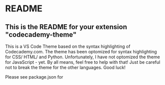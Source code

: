 # README
## This is the README for your extension "codecademy-theme"

This is a VS Code Theme based on the syntax highlighting of Codecademy.com. The theme has been optomized for syntax highlighting for CSS/ HTML/ and Python. Unfortunately, I have not optomized the theme for JavaScript - yet. By all means, feel free to help with that! Just be careful not to break the theme for the other languages. Good luck!

Please see package.json for  
